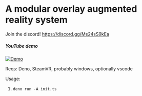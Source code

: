 # A modular overlay augmented reality system

Join the discord! https://discord.gg/Ms24sS9kEa

##### YouTube demo
[![Demo](https://img.youtube.com/vi/2hV8siAFJfI/0.jpg)](https://www.youtube.com/watch?v=2hV8siAFJfI)

Reqs: Deno, SteamVR, probably windows, optionally vscode

Usage: 
1. `deno run -A init.ts`
